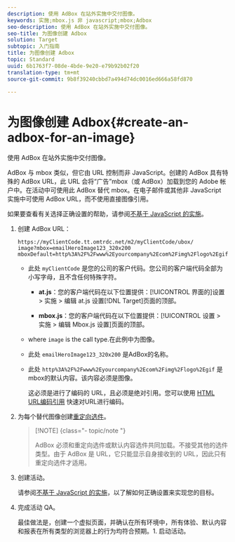 ```yaml
---
description: 使用 AdBox 在站外实施中交付图像。
keywords: 实施;mbox.js 非 javascript;mbox;Adbox
seo-description: 使用 AdBox 在站外实施中交付图像。
seo-title: 为图像创建 Adbox
solution: Target
subtopic: 入门指南
title: 为图像创建 Adbox
topic: Standard
uuid: 6b1763f7-08de-4bde-9e20-e79b92b02f20
translation-type: tm+mt
source-git-commit: 9b8f39240cbbd7a494d74dc0016ed666a58fd870

---
```



# 为图像创建 Adbox{#create-an-adbox-for-an-image}

使用 AdBox 在站外实施中交付图像。

AdBox 与 mbox 类似，但它由 URL 控制而非 JavaScript。创建的 AdBox 具有特殊的 AdBox URL，此 URL 会将“广告”mbox（或 AdBox）加载到您的 Adobe 帐户中。在活动中可使用此 AdBox 替代 mbox。在电子邮件或其他非 JavaScript 实施中可使用 AdBox URL，而不使用直接图像引用。

如果要查看有关选择正确设置的帮助，请参阅[不基于 JavaScript 的实施](../../c-implementing-target/c-non-javascript-based-implementation/non-javascript-based-implementation.md#concept_4799C58B081A43F6B3B8CC25A8D5D7C4)。

1. 创建 AdBox URL：

   ```
   https://myClientCode.tt.omtrdc.net/m2/myClientCode/ubox/
   image?mbox=emailHeroImage123_320x200
   mboxDefault=http%3A%2F%2Fwww%2Eyourcompany%2Ecom%2Fimg%2Flogo%2Egif
   ```

   * 此处 `myClientCode` 是您的公司的客户代码。您公司的客户端代码全部为小写字母，且不含任何特殊字符。

      * **at.js**：您的客户端代码在以下位置提供：[!UICONTROL  界面的]设置 &gt; 实施 &gt; 编辑 at.js 设置[!DNL Target]页面的顶部。

      * **mbox.js**：您的客户端代码在以下位置提供：[!UICONTROL 设置 &gt; 实施 &gt; 编辑 Mbox.js 设置]页面的顶部。
   * where `image` is the call type.在此例中为图像。

   * 此处 `emailHeroImage123_320x200` 是AdBox的名称。

   * 此处 `http%3A%2F%2Fwww%2Eyourcompany%2Ecom%2Fimg%2Flogo%2Egif` 是mbox的默认内容。该内容必须是图像。

      这必须是进行了编码的 URL，且必须是绝对引用。您可以使用 [HTML URL编码引用](https://www.w3schools.com/tags/ref_urlencode.asp) 快速对URL进行编码。


1. 为每个替代图像创建[重定向选件](../../c-experiences/c-manage-content/offer-redirect.md#task_33C80CD722564303B687948261484F94)。

   >[!NOTE] {class=&quot;- topic/note &quot;}
   >
   >AdBox 必须和重定向选件或默认内容选件共同加载。不接受其他的选件类型。由于 AdBox 是 URL，它只能显示自身接收到的 URL，因此只有重定向选件才适用。

1. 创建活动。

   请参阅[不基于 JavaScript 的实施](../../c-implementing-target/c-non-javascript-based-implementation/non-javascript-based-implementation.md#concept_4799C58B081A43F6B3B8CC25A8D5D7C4)，以了解如何正确设置来实现您的目标。
1. 完成活动 QA。

   最佳做法是，创建一个虚拟页面，并确认在所有环境中，所有体验、默认内容和报表在所有类型的浏览器上的行为均符合预期。1. 启动活动。
